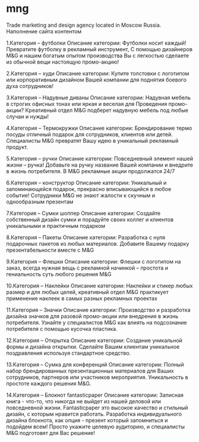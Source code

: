# mng
Trade marketing and design agency located in Moscow Russia. 
Наполнение сайта контентом 

1.Категория – футболки 
Описание категории:
Футболки носит каждый! 
Превратите футболку в рекламный инструмент,
С помощью дизайнеров M&G и нашим богатым опытом производства 
Вы с легкостью сделаете из обычной вещи настоящую промо-акцию! 

2.Категория – худи
Описание категории:
Купите толстовки с логотипом или корпоративным дизайном Вашей компании для поднятия боевого духа сотрудников!

3.Категория – Надувные диваны
Описание категории:
Надувная мебель в строгих офисных тонах или яркая и веселая для Проведения промо-акции? Креативный отдел M&G подберет надувную мебель под любые случаи и нужды!

4.Категория – Термокружки
Описание категории:
Брендирование термо посуды отличный подарок для сотрудников, клиентов или детей. Специалисты M&G превратят Вашу идею в уникальный рекламный продукт.

5.Категория – ручки
Описание категории:
Повседневный элемент нашей жизни – ручка! Добавьте на ручку название Вашей компании и внедрите в жизнь потребителя. В M&G рекламные акции продолжатся 24/7  

6.Категория – конструктор
Описание категории:
Уникальный и запоминающейся подарок, прекрасно вписывающийся в любое событие! Сотрудники M&G не знают жалости к скучным и однообразным презентам 

 7.Категория – Сумки шоппер
Описание категории:
Создайте собственный дизайн сумки и порадуйте своих коллег и клиентов уникальными и практичным подарком

8.Категория – Пакеты
Описание категории:
Разработка с нуля подарочных пакетов из любых материалов. Добавите Вашему подарку презентабельности вместе с M&G

9.Категория – Флешки
Описание категории:
Флешки с логотипом на заказ, всегда нужная вещь с рекламной начинкой – простота и гениальность суть любого решения M&G

10.Категория – Наклейки
Описание категории:
Наклейки и стикер любых размер и для любых целей, креативный отдел M&G практикует применение наклеек в самых разных рекламных проектах 

11.Категория – Значки
Описание категории:
Производство и разработка дизайна значков для разовой промо-акции или внедрения в жизнь потребителя. Узнайте у специалистов M&G как влиять на подсознание потребителя с помощью кусочка пластика.

12.Категория – Открытка
Описание категории:
Создание уникальной формы и дизайна открытки. Сделайте Вашим клиентам уникальное поздравления используя стандартное средство. 
  
13.Категория – Сумка для конференций
Описание категории:
Полный набор брендированных презентационных материалов для Ваших сотрудников, партнеров или участников мероприятия. Уникальность в простоте каждого решения M&G.

14.Категория – Блокнот fantasticpaper
Описание категории:
Записная книга - что-то, что никогда не выйдет из нашей деловой или повседневной жизни. Fantasticpaper это высокое качество и стильный дизайн, с которым нравится работать. Разработка индивидуального дизайна блокнота, как опция - презент который запомниться и подойдем всем! Просто укажите целевую аудиторию, и специалисты M&G подготовят для Вас решение! 
